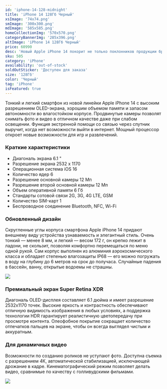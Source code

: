 ```yaml
---
id: 'iphone-14-128-midnight'
title: 'iPhone 14 128Гб Черный'
xsImage: '74x74.png'
smImage: '300x300.png'
mdImage: '585x585.png'
homeCollectionImg: '570x570.png'
categoryBannerImg: '285x396.png'
altImage: 'iPhone 14 128Гб Черный'
price: 60990
desc: 'Новый Apple iPhone 14 покорит не только поклонников продукции бренда, но и тех, кто следит за трендами и знает толк в современных технологиях. Увеличенная производительность, долгое время автономной работы и еще большая производительность каждый день. Совмещая в себе все самые передовые технологии и фирменный дизайн от Apple, этот смартфон точно станет одним из самых выгодных приобретений этого года.'
sku: 505
category: 'iPhone'
availability: 'out-of-stock'
soldOutSticker: 'Доступен для заказа'
size: '128Гб'
color: 'Черный'
tag: 'iPhone'
isFeatured: true
---
```


Тонкий и легкий смартфон из новой линейки Apple iPhone 14 с высоким разрешением OLED-экрана, хорошим объемом памяти и запасом автономности во влагостойком корпусе. Продвинутые камеры позволят снимать фото и видео в отличном качестве даже при слабом освещении. Функция экстренной помощи со связью через спутник выручит, когда нет возможности выйти в интернет. Мощный процессор откроет новые возможности для игр и развлечений.

### Краткие характеристики

- Диагональ экрана	6.1 "
- Разрешение экрана	2532 x 1170
- Операционная система	iOS 16
- Количество ядер	6
- Разрешение основной камеры	12 Мп
- Разрешение второй основной камеры	12 Мп
- Объем оперативной памяти	6 Гб
- Стандарты сотовой связи	2G, 3G, 4G LTE, GSM
- Количество SIM-карт	1
- Беспроводное соединение	Bluetooth, NFC, Wi-Fi

### Обновленный дизайн

Скругленные углы корпуса смартфона Apple iPhone 14 придают внешнему виду устройства узнаваемость и элегантный стиль. Очень тонкий — менее 8 мм, и легкий — весом 172 г, он крепко лежит в ладони, не скользит, позволяя комфортно перемещаться по меню одной рукой. Сам корпус выполнен из алюминия аэрокосмического класса и обладает степенью влагозащиты IP68 — его можно погружать в воду на глубину до 6 метров на срок до получаса. Случайные падения в бассейн, ванну, открытые водоемы не страшны.

![](https://shop.mts.ru/upload/images/smartfon-apple-iphone-14-1.jpg)
### Премиальный экран Super Retina XDR

Диагональ OLED-дисплея составляет 6.1 дюйма и имеет разрешение 2532х1170 точек. Высокие яркость и контрастность обеспечивают отличную видимость изображения в любых условиях, а поддержка технологии HDR гарантирует реалистичную цветопередачу при просмотре контента. Олеофобное покрытие сокращает количество отпечатков пальцев на экране, чтобы он всегда выглядел чистым и аккуратным.

### Для динамичных видео

Возможности по созданию роликов не уступают фото. Доступна съемка с разрешением 4К, автоматической стабилизацией, исключающей дрожание в кадре. Кинематографический режим позволяет делать видео, сравнимые по качеству с голливудскими фильмами.

![](https://shop.mts.ru/upload/images/smartfon-apple-iphone-14-5.jpg)
